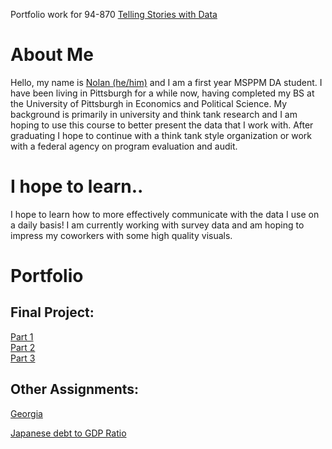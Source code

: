 
Portfolio work for 94-870 [Telling Stories with Data](https://api.heinz.cmu.edu/courses_api/course_detail/94-870/)


# About Me
Hello, my name is [Nolan (he/him)](https://www.linkedin.com/in/nolanroosa/) and I am a first year MSPPM DA student. I have been living in Pittsburgh for a while now, having completed my BS at the University of Pittsburgh in Economics and Political Science. My background is primarily in university and think tank research and I am hoping to use this course to better present the data that I work with. After graduating I hope to continue with a think tank style organization or work with a federal agency on program evaluation and audit.

# I hope to learn..
I hope to learn how to more effectively communicate with the data I use on a daily basis! I am currently working with survey data and am hoping to impress my coworkers with some high quality visuals.

# Portfolio

## Final Project: 

[Part 1](https://github.com/nolanroosa/portfolio/blob/main/finalProject/Final%20Project%20Part%20I.md)<br/>
[Part 2](https://github.com/nolanroosa/portfolio/blob/main/finalProject/Final%20Project%20Part%20II.md)<br/>
[Part 3](https://github.com/nolanroosa/portfolio/blob/main/finalProject/Final%20Project%20Part%20III.md)<br/>


## Other Assignments:

[Georgia](https://github.com/nolanroosa/portfolio/blob/main/otherAssignments/Georgia.md)

[Japanese debt to GDP Ratio](https://github.com/nolanroosa/portfolio/blob/main/otherAssignments/JapaneseDebtGDP.md)



